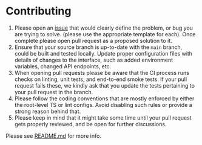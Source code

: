 # Contributing

1. Please open an [issue](https://github.com/input-output-hk/lace/issues) that would clearly define the problem, or bug you are trying to solve.
  (please use the appropriate template for each). Once complete please open pull request as a proposed solution to it.
2. Ensure that your source branch is up-to-date with the `main` branch, could be built and tested locally.
  Update proper configuration files with details of changes to the interface, such as added environment variables, changed API endpoints, etc.
3. When opening pull requests please be aware that the CI process runs checks on linting, unit tests, and end-to-end smoke tests.
  If your pull request fails these, we kindly ask that you update the tests pertaining to your pull request in the branch.
4. Please follow the coding conventions that are mostly enforced by either the root-level TS or lint configs.
  Avoid disabling such rules or provide a strong reason behind that.
5. Please keep in mind that it might take some time until your pull request gets properly reviewed, and be open for further discussions.

Please see [README.md](https://github.com/input-output-hk/lace#readme) for more info.
